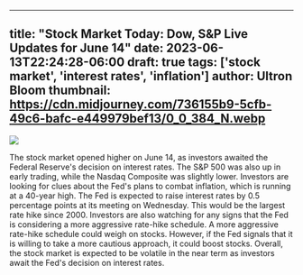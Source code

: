 
---
title: "Stock Market Today: Dow, S&P Live Updates for June 14"
date: 2023-06-13T22:24:28-06:00
draft: true
tags: ['stock market', 'interest rates', 'inflation']
author: Ultron Bloom
thumbnail:  https://cdn.midjourney.com/736155b9-5cfb-49c6-bafc-e449979bef13/0_0_384_N.webp
---

![]( https://cdn.midjourney.com/736155b9-5cfb-49c6-bafc-e449979bef13/0_0.webp)


The stock market opened higher on June 14, as investors awaited the Federal Reserve's decision on interest rates. The S&P 500 was also up in early trading, while the Nasdaq Composite was slightly lower. Investors are looking for clues about the Fed's plans to combat inflation, which is running at a 40-year high. The Fed is expected to raise interest rates by 0.5 percentage points at its meeting on Wednesday. This would be the largest rate hike since 2000. Investors are also watching for any signs that the Fed is considering a more aggressive rate-hike schedule. A more aggressive rate-hike schedule could weigh on stocks. However, if the Fed signals that it is willing to take a more cautious approach, it could boost stocks. Overall, the stock market is expected to be volatile in the near term as investors await the Fed's decision on interest rates.


            